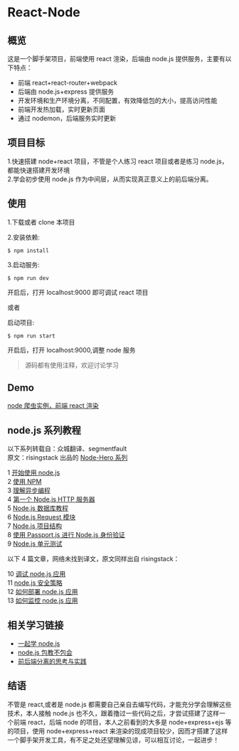 # React-Node

## 概览

这是一个脚手架项目，前端使用 react 渲染，后端由 node.js 提供服务，主要有以下特点：

* 前端 react+react-router+webpack
* 后端由 node.js+express 提供服务
* 开发环境和生产环境分离，不同配置，有效降低包的大小，提高访问性能
* 前端开发热加载，实时更新页面
* 通过 nodemon，后端服务实时更新

## 项目目标

1.快速搭建 node+react 项目，不管是个人练习 react 项目或者是练习 node.js，都能快速搭建开发环境<br/> 2.学会初步使用 node.js 作为中间层，从而实现真正意义上的前后端分离。

## 使用

1.下载或者 clone 本项目

2.安装依赖:

```
$ npm install
```

3.启动服务:

```
$ npm run dev
```

开启后，打开 localhost:9000 即可调试 react 项目

或者

启动项目:

```
$ npm run start
```

开启后，打开 localhost:9000,调整 node 服务

> 源码都有使用注释，欢迎讨论学习

## Demo

[node 爬虫实例，前端 react 渲染](https://github.com/simplefeel/react-node-news)

## node.js 系列教程

以下系列转载自：众城翻译、segmentfault<br/>
原文：risingstack 出品的 [Node-Hero 系列](https://blog.risingstack.com/node-js-tutorial-russian-translation/)

1 [开始使用 node.js](http://www.zcfy.cc/article/node-hero-getting-started-with-node-js-tutorial-risingstack-1748.html)</br> 2 [使用 NPM](http://www.zcfy.cc/article/node-hero-using-npm-tutorial-risingstack-1749.html?t=newl)</br> 3 [理解异步编程](http://www.zcfy.cc/article/node-hero-understanding-async-programming-in-node-js-1759.html)</br> 4 [第一个 Node.js HTTP 服务器](http://www.zcfy.cc/article/node-hero-your-first-node-js-http-server-risingstack-1750.html)</br> 5 [Node.js 数据库教程](http://www.zcfy.cc/article/node-hero-node-js-database-tutorial-risingstack-1751.html)</br> 6 [Node.js Request 模块](https://segmentfault.com/a/1190000010964387)</br> 7 [Node.js 项目结构](http://www.zcfy.cc/article/node-hero-node-js-project-structure-tutorial-risingstack-1756.html?t=new)</br> 8 [使用 Passport.js 进行 Node.js 身份验证](https://segmentfault.com/a/1190000010964445)</br> 9 [Node.js 单元测试](https://segmentfault.com/a/1190000010964487)</br>

以下 4 篇文章，网络未找到译文，原文同样出自 risingstack：<br/>

10 [调试 node.js 应用](https://blog.risingstack.com/node-hero-node-js-debugging-tutorial/)</br> 11 [node.js 安全策略](https://blog.risingstack.com/node-hero-node-js-security-tutorial/)</br> 12 [如何部署 node.js 应用](https://blog.risingstack.com/node-hero-deploy-node-js-heroku-docker/)  
13 [如何监控 node.js 应用](https://blog.risingstack.com/node-hero-monitoring-node-js-applications/)</br>

## 相关学习链接

* [一起学 node.js](https://github.com/nswbmw/N-blog)</br>
* [node.js 包教不包会](https://github.com/alsotang/node-lessons)<br/>
* [前后端分离的思考与实践](http://taobaofed.org/blog/2014/04/05/practice-of-separation-of-front-end-from-back-end/)

## 结语

不管是 react,或者是 node.js 都需要自己亲自去编写代码，才能充分学会理解这些技术，本人接触 node.js 也不久，跟着撸过一些代码之后，才尝试搭建了这样一个前端 react，后端 node 的项目，本人之前看到的大多是 node+express+ejs 等的项目，使用 node+express+react 来渲染的现成项目较少，因而才搭建了这样一个脚手架开发工具，有不足之处还望理解见谅，可以相互讨论，一起进步！
